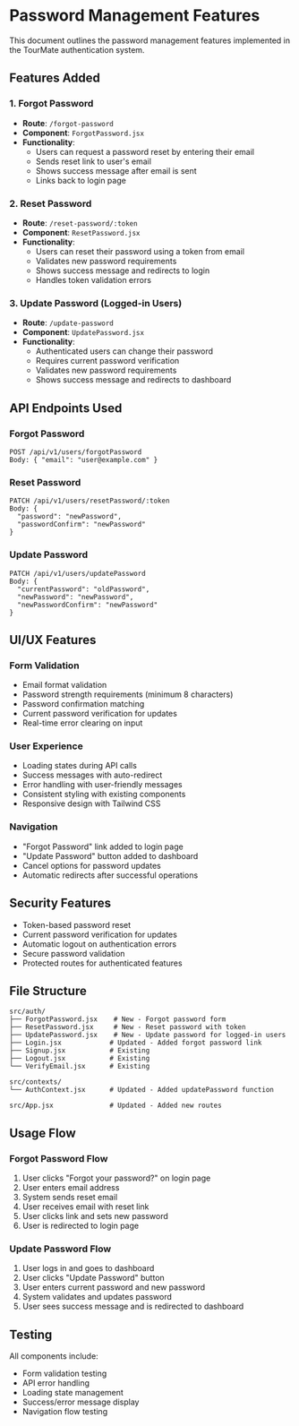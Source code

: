 # Password Management Features

This document outlines the password management features implemented in the TourMate authentication system.

## Features Added

### 1. Forgot Password
- **Route**: `/forgot-password`
- **Component**: `ForgotPassword.jsx`
- **Functionality**: 
  - Users can request a password reset by entering their email
  - Sends reset link to user's email
  - Shows success message after email is sent
  - Links back to login page

### 2. Reset Password
- **Route**: `/reset-password/:token`
- **Component**: `ResetPassword.jsx`
- **Functionality**:
  - Users can reset their password using a token from email
  - Validates new password requirements
  - Shows success message and redirects to login
  - Handles token validation errors

### 3. Update Password (Logged-in Users)
- **Route**: `/update-password`
- **Component**: `UpdatePassword.jsx`
- **Functionality**:
  - Authenticated users can change their password
  - Requires current password verification
  - Validates new password requirements
  - Shows success message and redirects to dashboard

## API Endpoints Used

### Forgot Password
```
POST /api/v1/users/forgotPassword
Body: { "email": "user@example.com" }
```

### Reset Password
```
PATCH /api/v1/users/resetPassword/:token
Body: { 
  "password": "newPassword", 
  "passwordConfirm": "newPassword" 
}
```

### Update Password
```
PATCH /api/v1/users/updatePassword
Body: { 
  "currentPassword": "oldPassword",
  "newPassword": "newPassword", 
  "newPasswordConfirm": "newPassword" 
}
```

## UI/UX Features

### Form Validation
- Email format validation
- Password strength requirements (minimum 8 characters)
- Password confirmation matching
- Current password verification for updates
- Real-time error clearing on input

### User Experience
- Loading states during API calls
- Success messages with auto-redirect
- Error handling with user-friendly messages
- Consistent styling with existing components
- Responsive design with Tailwind CSS

### Navigation
- "Forgot Password" link added to login page
- "Update Password" button added to dashboard
- Cancel options for password updates
- Automatic redirects after successful operations

## Security Features

- Token-based password reset
- Current password verification for updates
- Automatic logout on authentication errors
- Secure password validation
- Protected routes for authenticated features

## File Structure

```
src/auth/
├── ForgotPassword.jsx    # New - Forgot password form
├── ResetPassword.jsx     # New - Reset password with token
├── UpdatePassword.jsx    # New - Update password for logged-in users
├── Login.jsx            # Updated - Added forgot password link
├── Signup.jsx           # Existing
├── Logout.jsx           # Existing
└── VerifyEmail.jsx      # Existing

src/contexts/
└── AuthContext.jsx      # Updated - Added updatePassword function

src/App.jsx              # Updated - Added new routes
```

## Usage Flow

### Forgot Password Flow
1. User clicks "Forgot your password?" on login page
2. User enters email address
3. System sends reset email
4. User receives email with reset link
5. User clicks link and sets new password
6. User is redirected to login page

### Update Password Flow
1. User logs in and goes to dashboard
2. User clicks "Update Password" button
3. User enters current password and new password
4. System validates and updates password
5. User sees success message and is redirected to dashboard

## Testing

All components include:
- Form validation testing
- API error handling
- Loading state management
- Success/error message display
- Navigation flow testing 